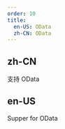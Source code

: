 ```yaml
---
order: 10
title:
  en-US: OData
  zh-CN: OData
---
```


## zh-CN

支持 OData

## en-US

Supper for OData